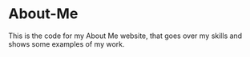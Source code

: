 # About-Me

This is the code for my About Me website, that goes over my skills and shows some examples of my work.
